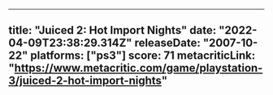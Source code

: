 
---
title: "Juiced 2: Hot Import Nights"
date: "2022-04-09T23:38:29.314Z"
releaseDate: "2007-10-22"
platforms: ["ps3"]
score: 71
metacriticLink: "https://www.metacritic.com/game/playstation-3/juiced-2-hot-import-nights"
---
